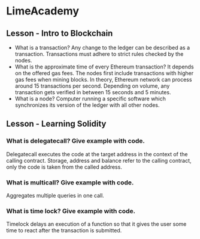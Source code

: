 # LimeAcademy

## Lesson - Intro to Blockchain

- What is a transaction? Any change to the ledger can be described as a transaction. Transactions must adhere to strict rules checked by the nodes.
- What is the approximate time of every Ethereum transaction? It depends on the offered gas fees. The nodes first include transactions with higher gas fees when mining blocks. In theory, Ethereum network can process around 15 transactions per second. Depending on volume, any transaction gets verified in between 15 seconds and 5 minutes.
- What is a node? Computer running a specific software which synchronizes its version of the ledger with all other nodes.

## Lesson - Learning Solidity

### What is delegatecall? Give example with code.

Delegatecall executes the code at the target address in the context of the calling contract. Storage, address and balance refer to the calling contract, only the code is taken from the called address.

### What is multicall? Give example with code.

Aggregates multiple queries in one call.

### What is time lock? Give example with code.

Timelock delays an execution of a function so that it gives the user some time to react after the transaction is submitted.
